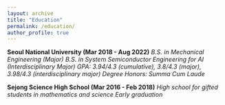 ```yaml
---
layout: archive
title: "Education"
permalink: /education/
author_profile: true
---
```

**Seoul National University  (Mar 2018 - Aug 2022)**
*B.S. in Mechanical Engineering (Major)*
*B.S. in System Semiconductor Engineering for AI (Interdisciplinary Major)*
*GPA: 3.94/4.3 (cumulative), 3.8/4.3 (major), 3.98/4.3 (interdisciplinary major)*
*Degree Honors: Summa Cum Laude*

**Sejong Science High School  (Mar 2016 - Feb 2018)**
*High school for gifted students in mathematics and science*
*Early graduation*

